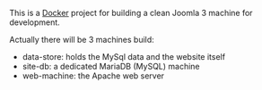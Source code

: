 This is a [Docker](http://docker.io) project for building a clean Joomla 3 machine
for development.

Actually there will be 3 machines build:

- data-store: holds the MySql data and the website itself
- site-db: a dedicated MariaDB (MySQL) machine
- web-machine: the Apache web server
